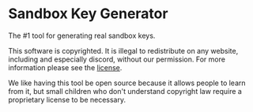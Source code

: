 # Sandbox Key Generator
The #1 tool for generating real sandbox keys.

This software is copyrighted. It is illegal to redistribute on any website, including and especially discord, without our permission. For more information please see the [license](https://github.com/sbox-sandcastle/qxxst-keygen/blob/main/LICENSE).

We like having this tool be open source because it allows people to learn from it, but small children who don't understand copyright law require a proprietary license to be necessary.